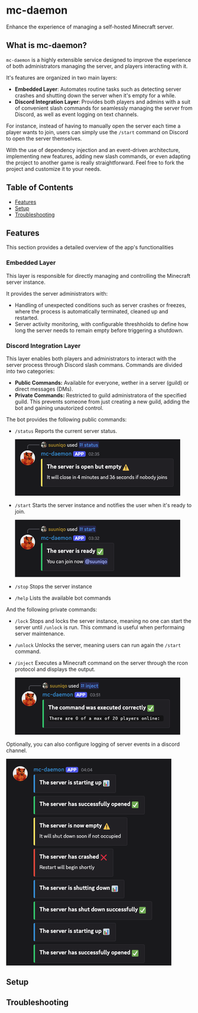 # mc-daemon
Enhance the experience of managing a self-hosted Minecraft server.

## What is mc-daemon?
`mc-daemon` is a highly extensible service designed to improve the experience of both administrators managing the server, and players interacting with it.

It's features are organized in two main layers:
- **Embedded Layer**: Automates routine tasks such as detecting server crashes and shutting down the server when it's empty for a while.
- **Discord Integration Layer**: Provides both players and admins with a suit of convenient slash commands for seamlessly managing the server from Discord, as well as event logging on text channels.

For instance, instead of having to manually open the server each time a player wants to join, users can simply use the `/start` command on Discord to open the server themselves.

With the use of dependency injection and an event-driven architecture, implementing new features, adding new slash commands, or even adapting the project to another game is really straightforward. Feel free to fork the project and customize it to your needs.


## Table of Contents
- [Features](#features)
- [Setup](#setup)
- [Troubleshooting](#setup)


## Features
This section provides a detailed overview of the app's functionalities

### Embedded Layer
This layer is responsible for directly managing and controlling the Minecraft server instance.

It provides the server administrators with:
- Handling of unexpected conditions such as server crashes or freezes, where the process is automatically terminated, cleaned up and restarted.
- Server activity monitoring, with configurable threshholds to define how long the server needs to remain empty before triggering a shutdown.

### Discord Integration Layer
This layer enables both players and administrators to interact with the server process through Discord slash commans. Commands are divided into two categories:
- **Public Commands:** Available for everyone, wether in a server (guild) or direct messages (DMs).
- **Private Commands:** Restricted to guild administratora of the specified guild. This prevents someone from just creating a new guild, adding the bot and gaining unautorized control.

The bot provides the following public commands:

- `/status` Reports the current server status.

    ![status command demo](.github/assets/comm-status.png)

- `/start` Starts the server instance and notifies the user when it's ready to join.

    ![start command demo](.github/assets/comm-start.png)

- `/stop` Stops the server instance

- `/help` Lists the available bot commands

And the following private commands:

- `/lock` Stops and locks the server instance, meaning no one can start the server until `/unlock` is run. This command is useful when performaing server maintenance.

- `/unlock` Unlocks the server, meaning users can run again the `/start` command.

- `/inject` Executes a Minecraft command on the server through the rcon protocol and displays the output.

    ![inject command demo](.github/assets/comm-inject.png)

Optionally, you can also configure logging of server events in a discord channel.

![channel logging demo](.github/assets/chann-logging.png)


## Setup

## Troubleshooting

